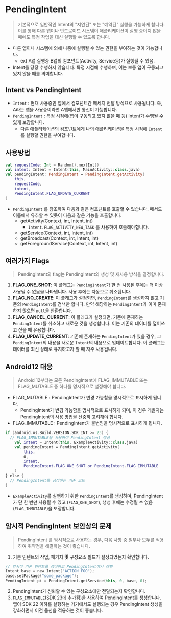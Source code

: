 # PendingIntent

> 기본적으로 일반적인 Intent의 "지연된" 또는 "예약된" 실행을 가능하게 합니다. 이를 통해 다른 앱이나 안드로이드 시스템이 애플리케이션이 실행 중이지 않을 때에도 특정 작업을 대신 실행할 수 있도록 합니다.
> 
- 다른 앱이나 시스템에 의해 나중에 실행될 수 있는 권한을 부여하는 것이 가능합니다.
    - ex) A앱 실행중 B앱의 컴포넌트(Activity, Service등)가 실행될 수 있음.
- Intent를 당장 수행하지 않습니다. 특정 시점에 수행하며, 이는 보통 앱이 구동되고 있지 않을 때를 의미합니다.

## Intent vs PendingIntent

- `Intent` : 현재 사용중인 앱에서 컴포넌트간 메세지 전달 방식으로 사용됩니다. 즉, A라는 앱을 사용중이라면 A앱에서만 통신이 가능합니다.
- `PendingIntent` : 특정 시점에(앱이 구동되고 있지 않을 때 등) Intent가 수행될 수 있게 보장합니다.
    - 다른 애플리케이션의 컴포넌트에게 나의 애플리케이션을 특정 시점에 `Intent`를 실행할 권한을 부여합니다.

## 사용방법

```kotlin
val requestCode: Int = Random().nextInt()
val intent: Intent = Intent(this, MainActivity::class.java)
val pendingIntent: PendingIntent = PendingIntent.getActivity(
    this,
    requestCode,
    intent,
    PendingIntent.FLAG_UPDATE_CURRENT
)
```

- `PendingIntent` 를 참조하여 다음과 같은 컴포넌트를 호출할 수 있습니다. 메서드 이름에서 유추할 수 있듯이 다음과 같은 기능을 호출합니다.
    - getActivity(Context, int, Intent, int)
        - `Intent.FLAG_ACTIVITY_NEW_TASK` 를 사용하여 호출해야합니다.
    - getService(Context, int, Intent, int)
    - getBroadcast(Context, int, Intent, int)
    - getForegroundService(Context, int, Intent, int)

## 여러가지 Flags

> PendingIntent의 flag는 PendingIntent의 생성 및 재사용 방식을 결정합니다.
> 
1. **FLAG_ONE_SHOT**: 이 플래그는 `PendingIntent`가 한 번 사용된 후에는 더 이상 사용될 수 없음을 나타냅니다. 사용 후에는 자동으로 취소됩니다.
2. **FLAG_NO_CREATE**: 이 플래그가 설정되면, `PendingIntent`를 생성하지 않고 기존의 `PendingIntent`를 검색만 합니다. 만약 해당하는 `PendingIntent`가 이미 존재하지 않으면 `null`을 반환합니다.
3. **FLAG_CANCEL_CURRENT**: 이 플래그가 설정되면, 기존에 존재하는 `PendingIntent`를 취소하고 새로운 것을 생성합니다. 이는 기존의 데이터를 덮어쓰고 싶을 때 유용합니다.
4. **FLAG_UPDATE_CURRENT**: 기존에 존재하는 `PendingIntent`가 있을 경우, 그 `PendingIntent`의 내용을 새로운 `Intent`의 내용으로 업데이트합니다. 이 플래그는 데이터를 최신 상태로 유지하고자 할 때 자주 사용됩니다.

## Android12 대응

> Android 12부터는 모든 PendingIntent에 FLAG_IMMUTABLE 또는 FLAG_MUTABLE 중 하나를 명시적으로 설정해야 합니다.
> 
- FLAG_MUTABLE **:** PendingIntent가 변경 가능함을 명시적으로 표시하게 됩니다.
    - PendingIntent가 변경 가능함을 명시적으로 표시하게 되며, 이 경우 개발자는 PendingIntent의 사용 방법을 신중히 고려해야 합니다.
- FLAG_IMMUTABLE : PendingIntent가 불변임을 명시적으로 표시하게 됩니다.

```kotlin
if (android.os.Build.VERSION.SDK_INT >= 23) {
  // FLAG_IMMUTABLE을 사용하여 PendingIntent 생성
    val intent = Intent(this, ExampleActivity::class.java)
    val pendingIntent = PendingIntent.getActivity(
        this,
        0,
        intent,
        PendingIntent.FLAG_ONE_SHOT or PendingIntent.FLAG_IMMUTABLE
    )
} else {
  // PendingIntent를 생성하는 기존 코드
}
```

- `ExampleActivity`를 실행하기 위한 `PendingIntent`를 생성하며, PendingIntent가 단 한 번만 사용될 수 있고 (`FLAG_ONE_SHOT`), 생성 후에는 수정될 수 없음 (`FLAG_IMMUTABLE`)을 보장합니다.

## **암시적 PendingIntent** 보안상의 문제

> PendingIntent 를 암시적으로 사용하는 경우, 다음 사항 중 일부나 모두를 적용하여 취약점을 해결하는 것이 좋습니다.
> 
1. 기본 인텐트의 작업, 패키지 **및** 구성요소 필드가 설정되었는지 확인합니다.

```kotlin
// 암시적 기본 인텐트를 생성하고 PendingIntent에서 래핑
Intent base = new Intent("ACTION_FOO");
base.setPackage("some_package");
PendingIntent pi = PendingIntent.getService(this, 0, base, 0);
```

2. PendingIntent가 신뢰할 수 있는 구성요소에만 전달되는지 확인합니다.
3. `FLAG_IMMUTABLE`(SDK 23에 추가됨)을 사용하여 PendingIntent를 생성합니다. 앱이 SDK 22 이하를 실행하는 기기에서도 실행되는 경우 PendingIntent 생성을 강화하면서 이전 옵션을 적용하는 것이 좋습니다.
